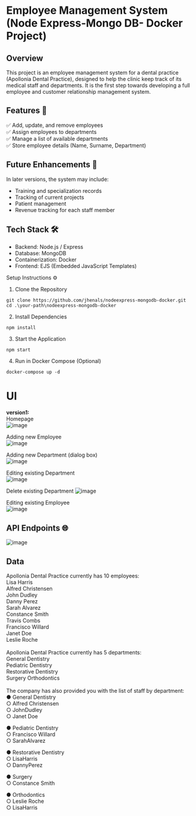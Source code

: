 # Employee Management System (Node Express-Mongo DB- Docker Project)

## Overview
This project is an employee management system for a dental practice (Apollonia Dental Practice), designed to help the clinic keep track of its medical staff and departments. It is the first step towards developing a full employee and customer relationship management system.

## Features 🚀
✅ Add, update, and remove employees  <br>
✅ Assign employees to departments  <br>
✅ Manage a list of available departments <br>
✅ Store employee details (Name, Surname, Department) 

## Future Enhancements 🔮
In later versions, the system may include:

* Training and specialization records
* Tracking of current projects
* Patient management
* Revenue tracking for each staff member

## Tech Stack 🛠️
* Backend: Node.js / Express
* Database: MongoDB
* Containerization: Docker
* Frontend: EJS (Embedded JavaScript Templates)

Setup Instructions ⚙️
1. Clone the Repository
```
git clone https://github.com/jhenals/nodeexpress-mongodb-docker.git
cd .\your-path\nodeexpress-mongodb-docker
```

2. Install Dependencies
```
npm install
```

3. Start the Application
```
npm start
```

4. Run in Docker Compose (Optional)
```
docker-compose up -d
```

# UI
**version1:** <br>
Homepage<br>
![image](https://github.com/user-attachments/assets/1c5556b1-4f83-4a22-a17f-dd9f66560617)

Adding new Employee <br>
![image](https://github.com/user-attachments/assets/e6c89007-6aed-4377-8167-cf450f611c49)

Adding new Department (dialog box) <br>
![image](https://github.com/user-attachments/assets/50698241-03a8-4351-8483-a76f78743acb)

Editing existing Department <br>
![image](https://github.com/user-attachments/assets/672b2a14-7612-48d9-9938-977873fdeb61)

Delete existing Department
![image](https://github.com/user-attachments/assets/0faf0f77-fd6a-48e4-9d60-68f65a72188c)

Editing existing Employee <br>
![image](https://github.com/user-attachments/assets/b7c7f64e-4787-4ed1-9b1c-ef68d35e112e)

## API Endpoints 🌐
![image](https://github.com/user-attachments/assets/8573a16b-99a8-4126-b2ec-d67c3e55eb38)

## Data
Apollonia Dental Practice currently has 10 employees: <br>
Lisa Harris <br>
Alfred Christensen <br>
John Dudley <br>
Danny Perez <br>
Sarah Alvarez <br>
Constance Smith <br>
Travis Combs <br>
Francisco Willard <br>
Janet Doe <br>
Leslie Roche <br>
<br>
Apollonia Dental Practice currently has 5 departments: <br>
General Dentistry <br>
Pediatric Dentistry <br>
Restorative Dentistry <br>
Surgery Orthodontics <br>
<br>
The company has also provided you with the list of staff by department: <br>
● General Dentistry <br>
○ Alfred Christensen <br>
○ JohnDudley <br>
○ Janet Doe <br>

● Pediatric Dentistry <br>
○ Francisco Willard <br>
○ SarahAlvarez<br>

● Restorative Dentistry <br>
○ LisaHarris <br>
○ DannyPerez <br>

● Surgery <br>
○ Constance Smith <br>

● Orthodontics <br>
○ Leslie Roche <br>
○ LisaHarris <br>
